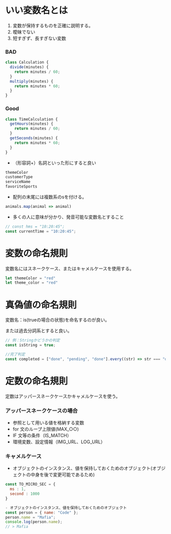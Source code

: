 # いい変数名とは
1. 変数が保持するものを正確に説明する。
2. 曖昧でない
3. 短すぎず、長すぎない変数

### BAD

```js
class Calculation {
  divide(minutes) {
    return minutes / 60;
  }
  multiply(minutes) {
    return minutes * 60;
  }
}
```
### Good

```js
class TimeCalculation {
  getHours(minutes) {
    return minutes / 60;
  }
  getSeconds(minutes) {
    return minutes * 60;
  }
}
```

* （形容詞+）名詞といった形にすると良い
~~~ js
themeColor
customerType
serviceName
favoriteSports
~~~

* 配列の末尾には複数系のsを付ける。
~~~ js
animals.map(animal => animal)
~~~

* 多くの人に意味が分かり、発音可能な変数名とすること

~~~ js
// const hms = "10:20:45";
const currentTime = "10:20:45";
~~~

# 変数の命名規則
変数名にはスネークケース、またはキャメルケースを使用する。
~~~ js
let themeColor = "red"
let theme_color = "red"
~~~

# 真偽値の命名規則
変数名：is(trueの場合の状態)を命名するのが良い。

または過去分詞系とすると良い。
~~~ js
// 例：Stringかどうかの判定
const isString = true;

//完了判定
const completed = ["done", "pending", "done"].every((str) => str === "done");
~~~

# 定数の命名規則
定数はアッパースネークケースかキャメルケースを使う。
### アッパースネークケースの場合
- 参照として用いる値を格納する変数
- for 文のループ上限値(MAX_○○)
- IF 文等の条件（IS_MATCH）
- 環境変数、設定情報（IMG_URL、LOG_URL）

### キャメルケース
- オブジェクトのインスタンス、値を保持しておくためのオブジェクト(オブジェクトの中身を後で変更可能であるため)
~~~ js
const TO_MICRO_SEC = {
  ms : 1,
  second : 1000
}

- オブジェクトのインスタンス、値を保持しておくためのオブジェクト
const person = { name: "Code" };
person.name = "Mafia";
console.log(person.name);
// > Mafia
~~~
